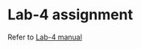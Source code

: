 # Lab-4 assignment

Refer to [Lab-4 manual](https://pavinberg.gitbook.io/nju-network-lab/ipv4-router/lab-4)
